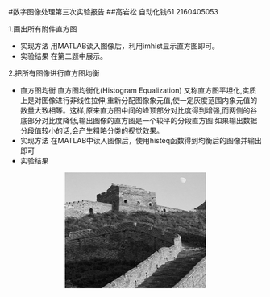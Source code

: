 #数字图像处理第三次实验报告
##高岩松 自动化钱61 2160405053

1.画出所有附件直方图
 - 实现方法
用MATLAB读入图像后，利用imhist显示直方图即可。
 - 实验结果
在第二题中展示。

2.把所有图像进行直方图均衡
 - 直方图均衡
   直方图均衡化(Histogram Equalization) 又称直方图平坦化,实质上是对图像进行非线性拉伸,重新分配图像象元值,使一定灰度范围内象元值的数量大致相等。这样,原来直方图中间的峰顶部分对比度得到增强,而两侧的谷底部分对比度降低,输出图像的直方图是一个较平的分段直方图:如果输出数据分段值较小的话,会产生粗略分类的视觉效果。
 - 实现方法
 在MATLAB中读入图像后，使用histeq函数得到均衡后的图像并输出即可
 - 实验结果
 <p align="center">
	    <img src=" https://github.com/edwin98/hw3/blob/master/img/citywall.bmp" alt="Sample"  width="280" height="230">



